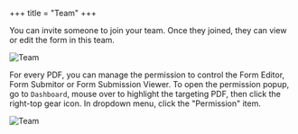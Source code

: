 +++
title = "Team"
+++

You can invite someone to join your team. Once they joined, they can view or edit the form in this team.

![Team](/images/page/team/team.png)


For every PDF, you can manage the permission to control the Form Editor, Form Submitor or Form Submission Viewer. To open the permission popup, go to `Dashboard`, mouse over to highlight the targeting PDF, then click the right-top gear icon. In dropdown menu, click the "Permission" item.

![Team](/images/page/team/permission.png)